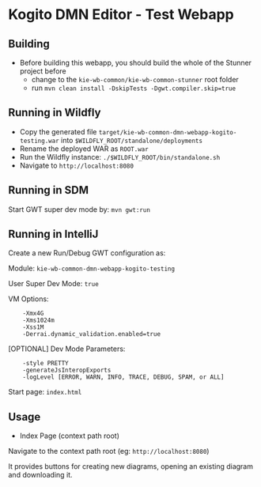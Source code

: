 # Kogito DMN Editor - Test Webapp

## Building

- Before building this webapp, you should build the whole of the Stunner project before
  - change to the `kie-wb-common/kie-wb-common-stunner` root folder
  - run `mvn clean install -DskipTests -Dgwt.compiler.skip=true`

## Running in Wildfly

- Copy the generated file `target/kie-wb-common-dmn-webapp-kogito-testing.war` into `$WILDFLY_ROOT/standalone/deployments`
- Rename the deployed WAR as `ROOT.war`
- Run the Wildfly instance: `./$WILDFLY_ROOT/bin/standalone.sh`
- Navigate to `http://localhost:8080`

## Running in SDM

Start GWT super dev mode by: `mvn gwt:run`

## Running in IntelliJ

Create a new Run/Debug GWT configuration as:

Module: `kie-wb-common-dmn-webapp-kogito-testing`

User Super Dev Mode: `true`

VM Options:

        -Xmx4G
        -Xms1024m
        -Xss1M
        -Derrai.dynamic_validation.enabled=true

[OPTIONAL] Dev Mode Parameters:

        -style PRETTY
        -generateJsInteropExports
        -logLevel [ERROR, WARN, INFO, TRACE, DEBUG, SPAM, or ALL]

Start page: `index.html`

## Usage

- Index Page (context path root)

Navigate to the context path root (eg: `http://localhost:8080`)

It provides buttons for creating new diagrams, opening an existing diagram and downloading it.
